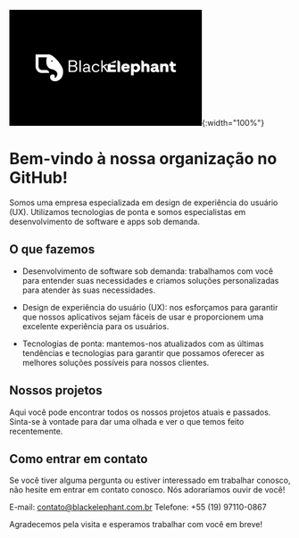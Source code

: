 ![Logo da BlackElephant](assets/blackelephant.png){:width="100%"}

# Bem-vindo à nossa organização no GitHub!
Somos uma empresa especializada em design de experiência do usuário (UX). Utilizamos tecnologias de ponta e somos especialistas em desenvolvimento de software e apps sob demanda.

## O que fazemos
- Desenvolvimento de software sob demanda: trabalhamos com você para entender suas necessidades e criamos soluções personalizadas para atender às suas necessidades.

- Design de experiência do usuário (UX): nos esforçamos para garantir que nossos aplicativos sejam fáceis de usar e proporcionem uma excelente experiência para os usuários.

- Tecnologias de ponta: mantemos-nos atualizados com as últimas tendências e tecnologias para garantir que possamos oferecer as melhores soluções possíveis para nossos clientes.

## Nossos projetos
Aqui você pode encontrar todos os nossos projetos atuais e passados. Sinta-se à vontade para dar uma olhada e ver o que temos feito recentemente.

## Como entrar em contato
Se você tiver alguma pergunta ou estiver interessado em trabalhar conosco, não hesite em entrar em contato conosco. Nós adoraríamos ouvir de você!

E-mail: contato@blackelephant.com.br
Telefone: +55 (19) 97110-0867

Agradecemos pela visita e esperamos trabalhar com você em breve!
